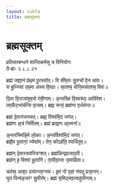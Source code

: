 ```yaml
---
layout: sukta
title: ब्रह्मसूक्तम्
---
```


<h1>ब्रह्मसूक्तम्</h1>

<div class="viniyoga">प्रतिसरबन्धने शान्तिकर्मसु च विनियोगः</div>
<div class="veda-location">तै॰ब्रा॰ २.८.८.२१</div>

ब्रह्म॑ जज्ञा॒नं प्र॑थ॒मं पु॒रस्ता᳚त्। वि सी॑म॒तः सु॒रुचो॑ वे॒न आ॑वः।  
स बु॒ध्निया॑ उप॒मा अ॑स्य वि॒ष्ठाः। स॒तश्च॒ योनि॒मस॑तश्च॒ विवः॑॥  

पि॒ता वि॒राजा॑मृष॒भो र॑यी॒णाम्। अ॒न्तरि॑क्षं वि॒श्वरू॑प॒ आवि॑वेश।  
तम॒र्कैर॒भ्य॑र्चन्ति व॒त्सम्। ब्रह्म॒ सन्तं॒ ब्रह्म॑णा व॒र्धय॑न्तः॥  

ब्रह्म॑ दे॒वान॑जनयत्। ब्रह्म॒ विश्व॑मि॒दं जग॑त्।  
ब्रह्म॑णः क्ष॒त्रं निर्मि॑तम्। ब्रह्म॑ ब्राह्म॒ण आ॒त्मना᳚॥

अ॒न्तर॑स्मिन्नि॒मे लो॒काः। अ॒न्तर्विश्व॑मि॒दं जग॑त्।  
ब्रह्मै॒व भू॒तानां॒ ज्येष्ठ᳚म्। तेन॒ को॑ऽर्हति॒ स्पर्धि॑तुम्॥  

ब्रह्म॑न् दे॒वास्त्रय॑स्त्रिꣳशत्। ब्रह्म॑न्निन्द्रप्रजाप॒ती।  
ब्रह्म॑न् ह॒ विश्वा॑ भू॒तानि॑। ना॒वीवा॒न्तः स॒माहि॑ता॥

चत॑स्र॒ आशाः॒ प्रच॑रन्त्व॒ग्नयः॑। इ॒मं नो॑ य॒ज्ञं न॑यतु प्रजा॒नन्।  
घृ॒तं पिन्व॑न्न॒जर॑ꣳ सु॒वीर᳚म्। ब्रह्म॑ स॒मिद्भ॑व॒त्याहु॑तीनाम्॥

